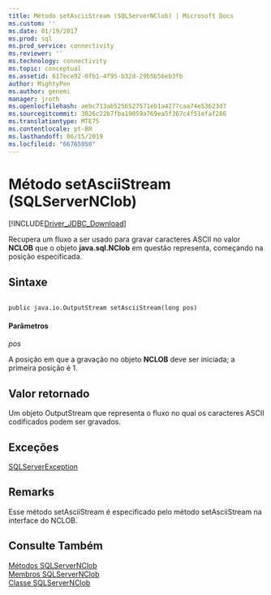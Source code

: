 ```yaml
---
title: Método setAsciiStream (SQLServerNClob) | Microsoft Docs
ms.custom: ''
ms.date: 01/19/2017
ms.prod: sql
ms.prod_service: connectivity
ms.reviewer: ''
ms.technology: connectivity
ms.topic: conceptual
ms.assetid: 617ece92-0fb1-4f95-b32d-29b5b56eb3fb
author: MightyPen
ms.author: genemi
manager: jroth
ms.openlocfilehash: aebc713ab5256527571eb1a4277caa74e53623d7
ms.sourcegitcommit: 3026c22b7fba19059a769ea5f367c4f51efaf286
ms.translationtype: MTE75
ms.contentlocale: pt-BR
ms.lasthandoff: 06/15/2019
ms.locfileid: "66765050"
---
```

# <a name="setasciistream-method-sqlservernclob"></a>Método setAsciiStream (SQLServerNClob)
[!INCLUDE[Driver_JDBC_Download](../../../includes/driver_jdbc_download.md)]

  Recupera um fluxo a ser usado para gravar caracteres ASCII no valor **NCLOB** que o objeto **java.sql.NClob** em questão representa, começando na posição especificada.  
  
## <a name="syntax"></a>Sintaxe  
  
```  
  
public java.io.OutputStream setAsciiStream(long pos)  
```  
  
#### <a name="parameters"></a>Parâmetros  
 *pos*  
  
 A posição em que a gravação no objeto **NCLOB** deve ser iniciada; a primeira posição é 1.  
  
## <a name="return-value"></a>Valor retornado  
 Um objeto OutputStream que representa o fluxo no qual os caracteres ASCII codificados podem ser gravados.  
  
## <a name="exceptions"></a>Exceções  
 [SQLServerException](../../../connect/jdbc/reference/sqlserverexception-class.md)  
  
## <a name="remarks"></a>Remarks  
 Esse método setAsciiStream é especificado pelo método setAsciiStream na interface do NCLOB.  
  
## <a name="see-also"></a>Consulte Também  
 [Métodos SQLServerNClob](../../../connect/jdbc/reference/sqlservernclob-methods.md)   
 [Membros SQLServerNClob](../../../connect/jdbc/reference/sqlservernclob-members.md)   
 [Classe SQLServerNClob](../../../connect/jdbc/reference/sqlservernclob-class.md)  
  
  
